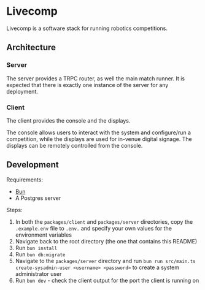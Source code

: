 # Livecomp

Livecomp is a software stack for running robotics competitions.

## Architecture

### Server

The server provides a TRPC router, as well the main match runner.
It is expected that there is exactly one instance of the server for any deployment.

### Client

The client provides the console and the displays.

The console allows users to interact with the system and configure/run a competition, while the displays are used for in-venue digital signage.
The displays can be remotely controlled from the console.

## Development

Requirements:

- [Bun](https://bun.sh)
- A Postgres server

Steps:

1. In both the `packages/client` and `packages/server` directories, copy the `.example.env` file to `.env.` and specify your own values for the environment variables
2. Navigate back to the root directory (the one that contains this README)
3. Run `bun install`
4. Run `bun db:migrate`
5. Navigate to the `packages/server` directory and run `bun run src/main.ts create-sysadmin-user <username> <password>` to create a system administrator user
6. Run `bun dev` - check the client output for the port the client is running on

